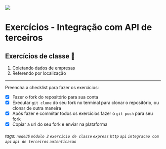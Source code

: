 ![](https://i.imgur.com/xG74tOh.png)

# Exercícios - Integração com API de terceiros

## Exercícios de classe 🏫

1. Coletando dados de empresas
2. Referendo por localização

---

Preencha a checklist para fazer os exercícios:

-   [x] Fazer o fork do repositório para sua conta
-   [x] Executar `git clone` do seu fork no terminal para clonar o repositório, ou clonar de outra maneira
-   [x] Após fazer e commitar todos os exercícios fazer o `git push` para seu fork
-   [x] Copiar a url do seu fork e enviar na plataforma

###### tags: `nodeJS` `módulo 2` `exercício de classe` `express` `http` `api` `integracao com api` `api de terceiros` `autenticacao`
